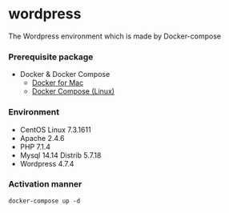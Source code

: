 # wordpress
The Wordpress environment which is made by Docker-compose

### Prerequisite package
* Docker & Docker Compose
  * [Docker for Mac](https://docs.docker.com/docker-for-mac/install/)
  * [Docker Compose (Linux)](https://github.com/docker/compose/releases)

### Environment
* CentOS Linux 7.3.1611
* Apache 2.4.6
* PHP 7.1.4
* Mysql 14.14 Distrib 5.7.18
* Wordpress 4.7.4

### Activation manner
```
docker-compose up -d
```
